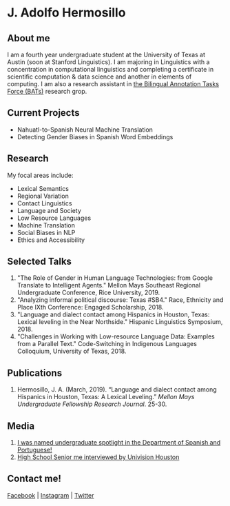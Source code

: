 
# J. Adolfo Hermosillo 
## About me
I am a fourth year undergraduate student at the University of Texas at Austin (soon at Stanford Linguistics). I am majoring in Linguistics with a concentration in computational linguistics and completing a certificate in scientific computation & data science and another in elements of computing. I am also a research assistant in [the Bilingual Annotation Tasks Force (BATs)](https://sites.utexas.edu/bats/) research grop. 

## Current Projects 
- Nahuatl-to-Spanish Neural Machine Translation
- Detecting Gender Biases in Spanish Word Embeddings

## Research 
My focal areas include: 
- Lexical Semantics
- Regional Variation
- Contact Linguistics
- Language and Society
- Low Resource Languages 
- Machine Translation
- Social Biases in NLP 
- Ethics and Accessibility


## Selected Talks
1. "The Role of Gender in Human Language Technologies: from Google Translate to Intelligent Agents." Mellon Mays Southeast Regional Undergraduate Conference, Rice University, 2019.
2. "Analyzing informal political discourse: Texas #SB4." Race, Ethnicity and Place IXth Conference: Engaged Scholarship, 2018.
3. "Language and dialect contact among Hispanics in Houston, Texas: Lexical leveling in the Near Northside." Hispanic Linguistics Symposium, 2018.
4. "Challenges in Working with Low-resource Language Data: Examples from a Parallel Text." Code-Switching in Indigenous Languages Colloquium, University of Texas, 2018.

## Publications
1. Hermosillo, J. A. (March, 2019). “Language and dialect contact among Hispanics in Houston, Texas: A Lexical Leveling.” _Mellon Mays Undergraduate Fellowship Research Journal_. 25-30. 

## Media
1.  [I was named undergraduate spotlight in the Department of Spanish and Portuguese!](https://liberalarts.utexas.edu/spanish/news/undergraduate-spotlight-jesus-adolfo-hermosillo) 
2. [High School Senior me interviewed by Univision Houston](https://www.univision.com/local/houston-kxln/noticias/educacion/jesus-hermosillo-ejemplo-de-perseverancia-video)


## Contact me!
[Facebook](https://www.facebook.com/jesus.hermosillorodriguez) | [Instagram](http://instagram.com/hermosillo_17) | [Twitter](https://twitter.com/hermosillo_17)
